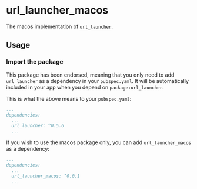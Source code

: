 # url_launcher_macos

The macos implementation of [`url_launcher`][1].

## Usage

### Import the package

This package has been endorsed, meaning that you only need to add `url_launcher`
as a dependency in your `pubspec.yaml`. It will be automatically included in your app
when you depend on `package:url_launcher`.

This is what the above means to your `pubspec.yaml`:

```yaml
...
dependencies:
  ...
  url_launcher: ^0.5.6
  ...
```

If you wish to use the macos package only, you can add  `url_launcher_macos` as a
dependency:

```yaml
...
dependencies:
  ...
  url_launcher_macos: ^0.0.1
  ...
```

[1]: ../url_launcher/url_launcher

